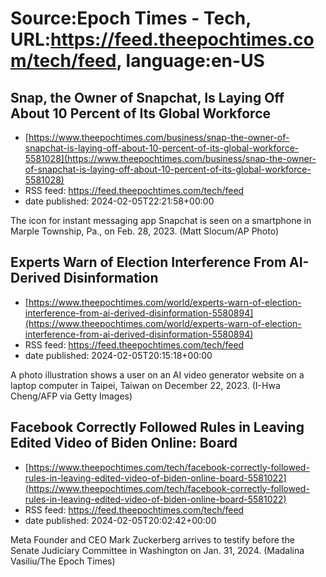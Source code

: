 # Source:Epoch Times - Tech, URL:https://feed.theepochtimes.com/tech/feed, language:en-US

## Snap, the Owner of Snapchat, Is Laying Off About 10 Percent of Its Global Workforce
 - [https://www.theepochtimes.com/business/snap-the-owner-of-snapchat-is-laying-off-about-10-percent-of-its-global-workforce-5581028](https://www.theepochtimes.com/business/snap-the-owner-of-snapchat-is-laying-off-about-10-percent-of-its-global-workforce-5581028)
 - RSS feed: https://feed.theepochtimes.com/tech/feed
 - date published: 2024-02-05T22:21:58+00:00

The icon for instant messaging app Snapchat is seen on a smartphone in Marple Township, Pa., on Feb. 28, 2023. (Matt Slocum/AP Photo)

## Experts Warn of Election Interference From AI-Derived Disinformation
 - [https://www.theepochtimes.com/world/experts-warn-of-election-interference-from-ai-derived-disinformation-5580894](https://www.theepochtimes.com/world/experts-warn-of-election-interference-from-ai-derived-disinformation-5580894)
 - RSS feed: https://feed.theepochtimes.com/tech/feed
 - date published: 2024-02-05T20:15:18+00:00

A photo illustration shows a user on an AI video generator website on a laptop computer in Taipei, Taiwan on December 22, 2023. (I-Hwa Cheng/AFP via Getty Images)

## Facebook Correctly Followed Rules in Leaving Edited Video of Biden Online: Board
 - [https://www.theepochtimes.com/tech/facebook-correctly-followed-rules-in-leaving-edited-video-of-biden-online-board-5581022](https://www.theepochtimes.com/tech/facebook-correctly-followed-rules-in-leaving-edited-video-of-biden-online-board-5581022)
 - RSS feed: https://feed.theepochtimes.com/tech/feed
 - date published: 2024-02-05T20:02:42+00:00

Meta Founder and CEO Mark Zuckerberg arrives to testify before the Senate Judiciary Committee in Washington on Jan. 31, 2024. (Madalina Vasiliu/The Epoch Times)

